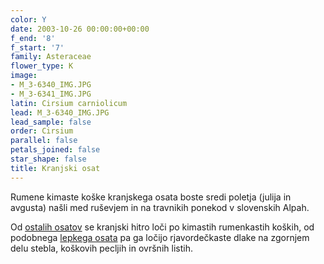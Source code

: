 ```yaml
---
color: Y
date: 2003-10-26 00:00:00+00:00
f_end: '8'
f_start: '7'
family: Asteraceae
flower_type: K
image:
- M_3-6340_IMG.JPG
- M_3-6341_IMG.JPG
latin: Cirsium carniolicum
lead: M_3-6340_IMG.JPG
lead_sample: false
order: Cirsium
parallel: false
petals_joined: false
star_shape: false
title: Kranjski osat
---
```

Rumene kimaste koške kranjskega osata boste sredi poletja (julija in avgusta) našli med ruševjem in na travnikih ponekod v slovenskih Alpah.

Od [ostalih osato](../../genus/cirsium/)[v](../../genus/cirsium/) se kranjski hitro loči po kimastih rumenkastih koških, od podobnega [lepkega osata](../../cirsiumerisithales/lepki-osat/) pa ga ločijo rjavordečkaste dlake na zgornjem delu stebla, koškovih pecljih in ovršnih listih.
